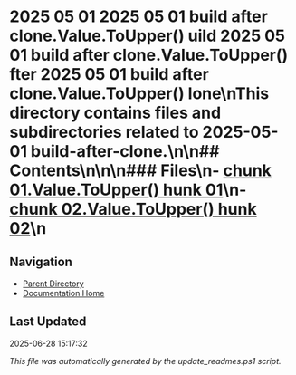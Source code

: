 ﻿# 2025 05 01  2025 05 01 build after clone.Value.ToUpper() uild  2025 05 01 build after clone.Value.ToUpper() fter  2025 05 01 build after clone.Value.ToUpper() lone\nThis directory contains files and subdirectories related to 2025-05-01 build-after-clone.\n\n## Contents\n<!-- toc -->\n\n### Files\n- [chunk 01.Value.ToUpper() hunk 01](./chunk_01.md)\n- [chunk 02.Value.ToUpper() hunk 02](./chunk_02.md)\n
## Navigation

- [Parent Directory](../)
- [Documentation Home](../../)

## Last Updated

2025-06-28 15:17:32

*This file was automatically generated by the update_readmes.ps1 script.*